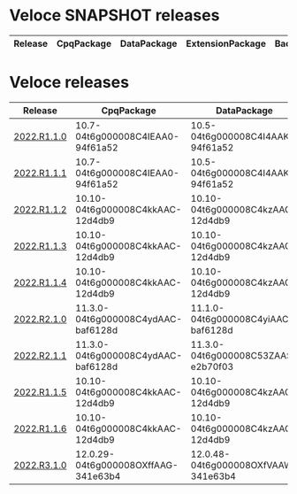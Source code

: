 # Veloce SNAPSHOT releases
| Release | CpqPackage | DataPackage | ExtensionPackage | BackendVersion | StudioVersion | FrontendVersion | DocgenVersion |
| ------- | ---------- | ----------- | ---------------- | -------------- | ------------- | --------------- | ------------- |



# Veloce releases
| Release | CpqPackage | DataPackage | ExtensionPackage | BackendVersion | StudioVersion | FrontendVersion | DocgenVersion |
| ------- | ---------- | ----------- | ---------------- | -------------- | ------------- | --------------- | ------------- |
| [2022.R1.1.0](/install_2022.R1.1.0.sh) | 10.7-04t6g000008C4IEAA0-94f61a52 | 10.5-04t6g000008C4I4AAK-94f61a52 | 10.2-04t6g000008C4CaAAK-94f61a52 | 7.0.0-8da0738f | 1.0.80-37007b6d | 6.0.0-f89a2aba | 1.0.7-14311ef8 |
| [2022.R1.1.1](/install_2022.R1.1.1.sh) | 10.7-04t6g000008C4IEAA0-94f61a52 | 10.5-04t6g000008C4I4AAK-94f61a52 | 10.2-04t6g000008C4CaAAK-94f61a52 | 7.1.5-64f1fa11 | 1.1.1-0997c73c | 6.0.0-f89a2aba | 1.0.7-14311ef8 |
| [2022.R1.1.2](/install_2022.R1.1.2.sh) | 10.10-04t6g000008C4kkAAC-12d4db9 | 10.10-04t6g000008C4kzAAC-12d4db9 | 10.2-04t6g000008C4CaAAK-94f61a52 | 7.3.0-4f5cdf84 | 1.2.0-350d14d4 | 6.2.0-b54db625 | 1.0.7-14311ef8 |
| [2022.R1.1.3](/install_2022.R1.1.3.sh) | 10.10-04t6g000008C4kkAAC-12d4db9 | 10.10-04t6g000008C4kzAAC-12d4db9 | 10.2-04t6g000008C4CaAAK-94f61a52 | 7.6.0-6e8a6985 | 1.2.0-350d14d4 | 6.4.0-31e56f9d | 1.0.7-14311ef8 |
| [2022.R1.1.4](/install_2022.R1.1.4.sh) | 10.10-04t6g000008C4kkAAC-12d4db9 | 10.10-04t6g000008C4kzAAC-12d4db9 | 10.2-04t6g000008C4CaAAK-94f61a52 | 7.7.0-c2d6791a | 1.2.0-350d14d4 | 6.4.0-31e56f9d | 1.0.7-14311ef8 |
| [2022.R2.1.0](/install_2022.R2.1.0.sh) | 11.3.0-04t6g000008C4ydAAC-baf6128d | 11.1.0-04t6g000008C4yiAAC-baf6128d | 10.2.0-04t6g000008C4CaAAK-baf6128d | 8.0.0-e9c17fcd | 2.0.0-3b2359e9 | 7.0.0-e9ac864c | 1.0.7-14311ef8 |
| [2022.R2.1.1](/install_2022.R2.1.1.sh) | 11.3.0-04t6g000008C4ydAAC-baf6128d | 11.3.0-04t6g000008C53ZAAS-e2b70f03 | 10.2.0-04t6g000008C4CaAAK-baf6128d | 8.1.0-b935a27e | 2.1.0-2d8585bf | 7.1.0-aa437f36 | 1.0.7-14311ef8 |
| [2022.R1.1.5](/install_2022.R1.1.5.sh) | 10.10-04t6g000008C4kkAAC-12d4db9 | 10.10-04t6g000008C4kzAAC-12d4db9 | 10.2-04t6g000008C4CaAAK-94f61a52 | 7.8.0-fb48814d | 1.2.0-350d14d4 | 6.4.0-31e56f9d | 1.0.7-14311ef8 |
| [2022.R1.1.6](/install_2022.R1.1.6.sh) | 10.10-04t6g000008C4kkAAC-12d4db9 | 10.10-04t6g000008C4kzAAC-12d4db9 | 10.2-04t6g000008C4CaAAK-94f61a52 | 7.9.0-f4ba407d | 1.2.0-350d14d4 | 6.4.0-31e56f9d | 1.0.7-14311ef8 |
| [2022.R3.1.0](/install_2022.R3.1.0.sh) | 12.0.29-04t6g000008OXffAAG-341e63b4 | 12.0.48-04t6g000008OXfVAAW-341e63b4 | 12.0.8-04t6g000008OXfaAAG-341e63b4 | 9.0.0-887b32e5 | 3.0.0-9f7cc785 | 8.0.0-ccb00562 | 1.0.7-14311ef8 |

